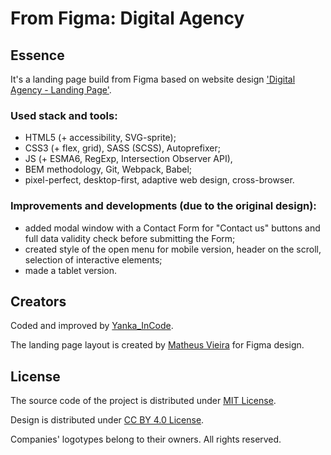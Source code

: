 
# From Figma: Digital Agency

## Essence
It's a landing page build from Figma based on website design ['Digital Agency - Landing Page'](https://www.figma.com/community/file/1117815114206690225).

### Used stack and tools:
* HTML5 (+ accessibility, SVG-sprite);
* CSS3 (+ flex, grid), SASS (SCSS), Autoprefixer;
* JS (+ ESMA6, RegExp, Intersection Observer API),
* BEM methodology, Git, Webpack, Babel;
* pixel-perfect, desktop-first, adaptive web design, cross-browser.

### Improvements and developments (due to the original design):
* added modal window with a Contact Form for "Contact us" buttons and full data validity check before submitting the Form;
* created style of the open menu for mobile version, header on the scroll, selection of interactive elements;
* made a tablet version.

## Creators
Coded and improved by [Yanka_InCode](https://github.com/yankaincode).

The landing page layout is created by [Matheus Vieira](https://www.figma.com/@matheusdias20) for Figma design.

## License
The source code of the project is distributed under [MIT License](./LICENSE).

Design is distributed under [CC BY 4.0 License](https://creativecommons.org/licenses/by/4.0/).

Companies' logotypes belong to their owners. All rights reserved.
